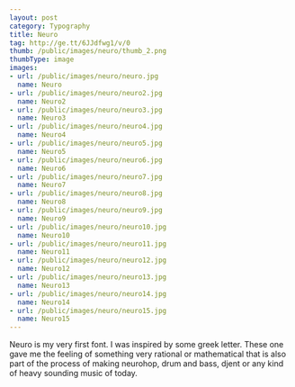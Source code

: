 ```yaml
---
layout: post
category: Typography
title: Neuro
tag: http://ge.tt/6JJdfwg1/v/0
thumb: /public/images/neuro/thumb_2.png
thumbType: image
images:
- url: /public/images/neuro/neuro.jpg
  name: Neuro
- url: /public/images/neuro/neuro2.jpg
  name: Neuro2
- url: /public/images/neuro/neuro3.jpg
  name: Neuro3
- url: /public/images/neuro/neuro4.jpg
  name: Neuro4
- url: /public/images/neuro/neuro5.jpg
  name: Neuro5
- url: /public/images/neuro/neuro6.jpg
  name: Neuro6
- url: /public/images/neuro/neuro7.jpg
  name: Neuro7
- url: /public/images/neuro/neuro8.jpg
  name: Neuro8
- url: /public/images/neuro/neuro9.jpg
  name: Neuro9  
- url: /public/images/neuro/neuro10.jpg
  name: Neuro10  
- url: /public/images/neuro/neuro11.jpg
  name: Neuro11 
- url: /public/images/neuro/neuro12.jpg
  name: Neuro12 
- url: /public/images/neuro/neuro13.jpg
  name: Neuro13
- url: /public/images/neuro/neuro14.jpg
  name: Neuro14
- url: /public/images/neuro/neuro15.jpg
  name: Neuro15                                
---
```

Neuro is my very first font. I was inspired by some greek
letter. These one gave me the feeling of something very rational or
mathematical that is also part of the process of making neurohop, drum and
bass, djent or any kind of heavy sounding music of today.

